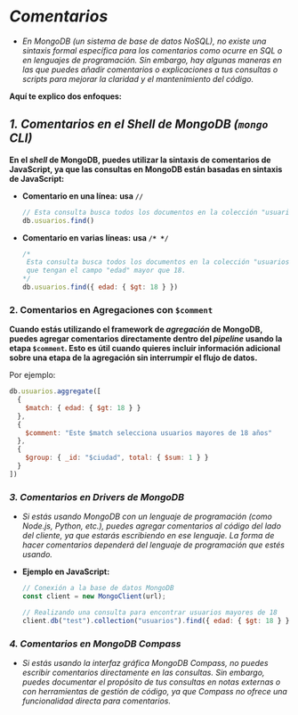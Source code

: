 <!-- Autor: Daniel Benjamin Perez Morales -->
<!-- GitHub: https://github.com/D4nitrix13 -->
<!-- GitLab: https://gitlab.com/D4nitrix13 -->
<!-- Correo electrónico: danielperezdev@proton.me -->

# ***Comentarios***

- *En MongoDB (un sistema de base de datos NoSQL), no existe una sintaxis formal específica para los comentarios como ocurre en SQL o en lenguajes de programación. Sin embargo, hay algunas maneras en las que puedes añadir comentarios o explicaciones a tus consultas o scripts para mejorar la claridad y el mantenimiento del código.*

**Aquí te explico dos enfoques:**

## ***1. Comentarios en el Shell de MongoDB (`mongo` CLI)***

**En el *shell* de MongoDB, puedes utilizar la sintaxis de comentarios de JavaScript, ya que las consultas en MongoDB están basadas en sintaxis de JavaScript:**

- **Comentario en una línea:** **usa `//`**
  
  ```javascript
  // Esta consulta busca todos los documentos en la colección "usuarios"
  db.usuarios.find()
  ```

- **Comentario en varias líneas:** **usa `/* */`**
  
  ```javascript
  /*
   Esta consulta busca todos los documentos en la colección "usuarios"
   que tengan el campo "edad" mayor que 18.
  */
  db.usuarios.find({ edad: { $gt: 18 } })
  ```

### **2. Comentarios en Agregaciones con `$comment`**

**Cuando estás utilizando el framework de *agregación* de MongoDB, puedes agregar comentarios directamente dentro del *pipeline* usando la etapa `$comment`. Esto es útil cuando quieres incluir información adicional sobre una etapa de la agregación sin interrumpir el flujo de datos.**

Por ejemplo:

```javascript
db.usuarios.aggregate([
  {
    $match: { edad: { $gt: 18 } }
  },
  {
    $comment: "Este $match selecciona usuarios mayores de 18 años"
  },
  {
    $group: { _id: "$ciudad", total: { $sum: 1 } }
  }
])
```

### ***3. Comentarios en Drivers de MongoDB***

- *Si estás usando MongoDB con un lenguaje de programación (como Node.js, Python, etc.), puedes agregar comentarios al código del lado del cliente, ya que estarás escribiendo en ese lenguaje. La forma de hacer comentarios dependerá del lenguaje de programación que estés usando.*

- **Ejemplo en JavaScript:**
  
  ```javascript
  // Conexión a la base de datos MongoDB
  const client = new MongoClient(url);

  // Realizando una consulta para encontrar usuarios mayores de 18
  client.db("test").collection("usuarios").find({ edad: { $gt: 18 } });
  ```

### ***4. Comentarios en MongoDB Compass***

- *Si estás usando la interfaz gráfica MongoDB Compass, no puedes escribir comentarios directamente en las consultas. Sin embargo, puedes documentar el propósito de tus consultas en notas externas o con herramientas de gestión de código, ya que Compass no ofrece una funcionalidad directa para comentarios.*
